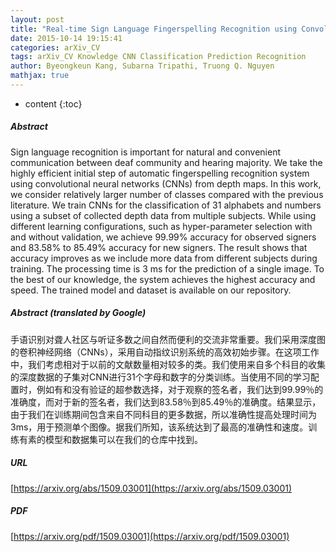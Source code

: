 ```yaml
---
layout: post
title: "Real-time Sign Language Fingerspelling Recognition using Convolutional Neural Networks from Depth map"
date: 2015-10-14 19:15:41
categories: arXiv_CV
tags: arXiv_CV Knowledge CNN Classification Prediction Recognition
author: Byeongkeun Kang, Subarna Tripathi, Truong Q. Nguyen
mathjax: true
---
```


* content
{:toc}

##### Abstract
Sign language recognition is important for natural and convenient communication between deaf community and hearing majority. We take the highly efficient initial step of automatic fingerspelling recognition system using convolutional neural networks (CNNs) from depth maps. In this work, we consider relatively larger number of classes compared with the previous literature. We train CNNs for the classification of 31 alphabets and numbers using a subset of collected depth data from multiple subjects. While using different learning configurations, such as hyper-parameter selection with and without validation, we achieve 99.99% accuracy for observed signers and 83.58% to 85.49% accuracy for new signers. The result shows that accuracy improves as we include more data from different subjects during training. The processing time is 3 ms for the prediction of a single image. To the best of our knowledge, the system achieves the highest accuracy and speed. The trained model and dataset is available on our repository.

##### Abstract (translated by Google)
手语识别对聋人社区与听证多数之间自然而便利的交流非常重要。我们采用深度图的卷积神经网络（CNNs），采用自动指纹识别系统的高效初始步骤。在这项工作中，我们考虑相对于以前的文献数量相对较多的类。我们使用来自多个科目的收集的深度数据的子集对CNN进行31个字母和数字的分类训练。当使用不同的学习配置时，例如有和没有验证的超参数选择，对于观察的签名者，我们达到99.99％的准确度，而对于新的签名者，我们达到83.58％到85.49％的准确度。结果显示，由于我们在训练期间包含来自不同科目的更多数据，所以准确性提高处理时间为3ms，用于预测单个图像。据我们所知，该系统达到了最高的准确性和速度。训练有素的模型和数据集可以在我们的仓库中找到。

##### URL
[https://arxiv.org/abs/1509.03001](https://arxiv.org/abs/1509.03001)

##### PDF
[https://arxiv.org/pdf/1509.03001](https://arxiv.org/pdf/1509.03001)

